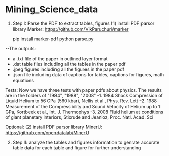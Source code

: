# Mining_Science_data

1. Step I: Parse the PDF to extract tables, figures
   (1) install PDF parsor library Marker: https://github.com/VikParuchuri/marker

   pip install marker-pdf
   python parse.py

--The outputs:
   - a .txt file of the paper in outlined layer format
   - .dat table files including all the tables in the paper pdf
   - .jpeg figures including all the figures in the paper pdf
   - .json file including data of captions for tables, captions for figures, math equations

Tests: 
Now we have three tests with paper pdfs about physics. The results are in the folders of "1984", "1988", "2008"
-1. 1984 Shock Compression of Liquid Helium to 56 GPa (560 kbar), Nellis et al., Phys. Rev. Lett
-2. 1988 Measurement of the Compressibility and Sound Velocity of Helium up to 1 GPa, Kortbeek et al., Int. J. Thermophys
-3. 2008 Fluid helium at conditions of giant planetary interiors, Stixrude and Jeanloz, Proc. Natl. Acad. Sci

Optional: 
  (2) install PDF parsor library MinerU: https://github.com/opendatalab/MinerU


2. Step II: analyze the tables and figures information to genrate accurate table data for each table and figure for further understanding

   
